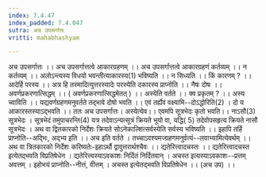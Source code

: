 ```yaml
---
index: 7.4.47
index_padded: 7.4.047
sutra: अच उपसर्गात्तः
vritti: mahabhashyam

---
```

 अच उपसर्गात्तः ।। अच उपसर्गात्तत्वे आकारग्रहणम् ।। अच उपसर्गात्तत्वे आकारग्रहणं कर्तव्यम् ।। न कर्तव्यम् ।। अलोऽन्त्यस्य विधयो भवन्तीत्याकारस्य(1) भविष्यति ।। न सिध्यति ।। किं कारणम् ? ।। आदेर्हि परस्य ।। अत्र हि तस्मादित्युत्तरस्यादेः परस्येति दकारस्य प्राप्नोति ।। नैषः दोषः ।। अवर्णप्रकरणात्सिद्धम् ।। ( अवर्णप्रकरणात्सिद्धमेतत् ) ।। अस्येति वर्तते ।। क्व प्रकृतम् ? ।। अस्य च्वाविति ।। यद्यवर्णग्रहणमनुवर्तते तद्भावे दोषो भवति ।। एवं तर्ह्येवं वक्ष्यामि--दोऽद्धोरिति(2) । दो य आकारस्तस्याऽद्भवति ।। ततः अच उपसर्गात्तः। अस्येत्येव।। एवमपि सूत्रभेदः कृतो भवति।। नाऽसौ(3) सूत्रभेदः । सूत्रभेदं तमुपाचरन्ति(4) यत्र तदेवाऽन्यत्सूत्रं क्रियते भूयो वा, यद्धि( 5) तदेवोपसहृत्य क्रियते नासौ सूत्रभेदः । अथ वा द्वितकारको निर्देशः क्रियते सोऽनेकाल्शित्सर्वस्येति सर्वस्य भविष्यति ।। इहापि तर्हि प्राप्नोति--अदि्भः, अद्भ्य इति ।। अच इति वर्तते । तच्चाऽवश्यमज्ग्रहणमनुर्वत्यं--लवाभ्यामित्येवर्थम् ।। अथ वा त्रितकारको निर्देशः करिष्यतेः-इहाऽर्थौ द्वावुत्तरार्थश्चैवः ।। द्यतेरित्त्वादचस्तः ।। द्यतेरित्त्वादचस्त इत्येतद्भवति विप्रतिषेधेन । द्यतेरित्त्वस्याऽवकाशः निर्दितं निर्दितवान् । अचस्त इत्यस्याऽवकाशः--प्रत्तम् अवत्तम् । इहोभयं प्राप्नोति--नीत्तं, वीत्तम् । अचस्त इत्येतद्भवति विप्रतिषेधेन ।। (अच उप) ।। 